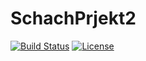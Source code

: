 # SchachPrjekt2
[![Build Status](https://drone.webnils.de/api/badges/nilspolek/SchachPrjekt2/status.svg)](https://drone.webnils.de/nilspolek/SchachPrjekt2) [![License](https://img.shields.io/badge/License-Apache_2.0-blue.svg)](https://opensource.org/licenses/Apache-2.0)
